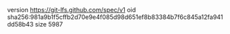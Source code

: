 version https://git-lfs.github.com/spec/v1
oid sha256:981a9b1f5cffb2d70e9e4f085d98d651ef8b83384b7f6c845a12fa941dd58b43
size 5987
